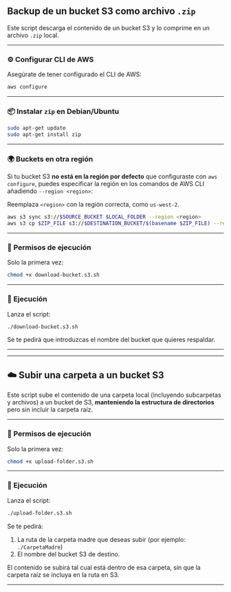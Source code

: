 ## Backup de un bucket S3 como archivo `.zip`

Este script descarga el contenido de un bucket S3 y lo comprime en un archivo `.zip` local.

---

### ⚙️ Configurar CLI de AWS

Asegúrate de tener configurado el CLI de AWS:

```bash
aws configure
```

---

### 📦 Instalar `zip` en Debian/Ubuntu

```bash
sudo apt-get update
sudo apt-get install zip
```

---

### 🌍 Buckets en otra región

Si tu bucket S3 **no está en la región por defecto** que configuraste con `aws configure`, puedes especificar la región en los comandos de AWS CLI añadiendo `--region <region>`:

Reemplaza `<region>` con la región correcta, como `us-west-2`.

```bash
aws s3 sync s3://$SOURCE_BUCKET $LOCAL_FOLDER --region <region>
aws s3 cp $ZIP_FILE s3://$DESTINATION_BUCKET/$(basename $ZIP_FILE) --region <region>
```

---

### 🔐 Permisos de ejecución

Solo la primera vez:

```bash
chmod +x download-bucket.s3.sh
```

---

### 🚀 Ejecución

Lanza el script:

```bash
./download-bucket.s3.sh
```

Se te pedirá que introduzcas el nombre del bucket que quieres respaldar.

---
---

## ☁️ Subir una carpeta a un bucket S3

Este script sube el contenido de una carpeta local (incluyendo subcarpetas y archivos) a un bucket de S3, **manteniendo la estructura de directorios** pero sin incluir la carpeta raíz.

---

### 🔐 Permisos de ejecución

Solo la primera vez:

```bash
chmod +x upload-folder.s3.sh
```

---

### 🚀 Ejecución

Lanza el script:

```bash
./upload-folder.s3.sh
```

Se te pedirá:

1. La ruta de la carpeta madre que deseas subir (por ejemplo: `./CarpetaMadre`)
2. El nombre del bucket S3 de destino.

El contenido se subirá tal cual está dentro de esa carpeta, sin que la carpeta raíz se incluya en la ruta en S3.

---